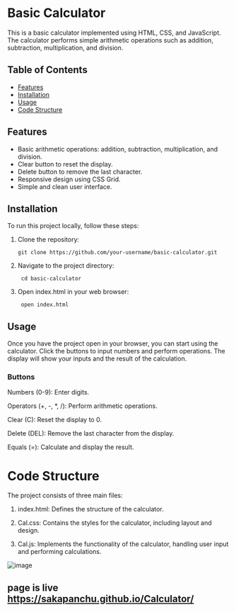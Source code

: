 # Basic Calculator

This is a basic calculator implemented using HTML, CSS, and JavaScript. The calculator performs simple arithmetic operations such as addition, subtraction, multiplication, and division.

## Table of Contents
- [Features](#features)
- [Installation](#installation)
- [Usage](#usage)
- [Code Structure](#code-structure)

## Features
- Basic arithmetic operations: addition, subtraction, multiplication, and division.
- Clear button to reset the display.
- Delete button to remove the last character.
- Responsive design using CSS Grid.
- Simple and clean user interface.

## Installation
To run this project locally, follow these steps:

1. Clone the repository:
  
       git clone https://github.com/your-username/basic-calculator.git
   
3. Navigate to the project directory:
   
        cd basic-calculator
   
3. Open index.html in your web browser:

        open index.html
   
## Usage

Once you have the project open in your browser, you can start using the calculator. Click the buttons to input numbers and perform operations. The display will show your inputs and the result of the calculation.

### Buttons

Numbers (0-9): Enter digits.

Operators (+, -, *, /): Perform arithmetic operations.

Clear (C): Reset the display to 0.

Delete (DEL): Remove the last character from the display.

Equals (=): Calculate and display the result.

# Code Structure

The project consists of three main files:

  1. index.html: Defines the structure of the calculator.
     
  2. Cal.css: Contains the styles for the calculator, including layout and design.
     
  3. Cal.js: Implements the functionality of the calculator, handling user input and performing calculations.


![image](https://github.com/sakapanchu/CodSoft/assets/117504870/1bf91cc7-b25c-4cbb-a054-831e950c1832)

## page is live https://sakapanchu.github.io/Calculator/
